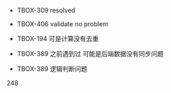 - TBOX-309  resolved
- TBOX-406 validate no problem

- TBOX-194 可是计算没有去重

- TBOX-389 之前遇到过  可能是后端数据没有同步问题
- TBOX-389 逻辑判断问题

248